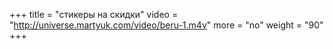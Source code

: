 +++
title = "стикеры на скидки"
video = "http://universe.martyuk.com/video/beru-1.m4v"
more = "no"
weight = "90"
+++